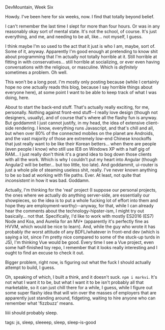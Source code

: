 DevMountain, Week Six

Howdy. I've been here for six weeks, now. I find that totally beyond belief.

I can't remember the last time I slept for more than four hours. Or was in any reasonably okay sort of mental state. It's not the school, of course. It's just everything, and me, and needing to be all, like... not myself, I guess.

I think maybe I'm so used to the act that it just is who I am, maybe, sort of. Some of it, anyway. Apparently I'm good enough at pretending to know shit about programming that I'm actually not totally horrible at it. Still horrible at fitting in with conservatives... still horrible at socializing, or ever even having conversations with the religious, or masculine. Which is *definitely* sometimes a problem. Oh well.

This won't be a long post. I'm mostly only posting because (while I certainly hope no one actually reads this blog, because I say horrible things about everyone here), at some point I want to be able to keep track of what I was doing, here.

About to start the back-end stuff. That's actually really exciting, for me, personally. Nothing against front-end stuff--I really love design (though not designers, usually), and of course that's where all the flashy fun is anyway. But goddammit I just cannot justify, in my head, the idea of extensive client-side rendering. I know, everything runs Javascript, and that's chill and all, but when over 80% of the connected mobiles on the planet are Androids, and the vast majority of those are extremely low-end Chinese knockoffs that just really want to be like their Korean betters... when there are people (even people I know) who still use IE8 on Windows XP with a half gig of RAM... I just really don't think it's a grand idea to bog down those clients with all the work. Which is why I couldn't put my heart into Angular (though Angular2 will be better... but too little, too late). And goddammit, ui-router is just a whole pile of steaming useless shit, really. I've never known anything to be so bad at working with file paths. Ever. At least, not quite that _inconsistent_ in how it was bad. Goddamn.

Actually, I'm thinking for the 'real' project (I suppose our personal projects, the ones where we actually do anything server-side, are essentially our showpieces, so the idea is to put a whole fucking lot of effort into them and hope they are employment-worthy)--anyway, for that, while I can already hear the comments about the technology-hipster-ism, I might try out basically... not that. Specifically, I'd like to work with mostly ES2016 (ES7) Node and Koa, and Aurelia for an MV* (apparently it's perfectly fine as HVVM, which would be nice to learn). And, while the guy who wrote it has probably *the* worst attitude of any BDFL/whatever in front-end dev (which is saying a lot, since I'm pretty nice compared to some of the stuck-up turds in JS), I'm thinking Vue would be good. Every time I see a Vue project, even some half-finished toy repo, I remember that it looks really interesting and I ought to find an excuse to check it out.

Bigger problem, right now, is figuring out what the fuck I should actually attempt to build, I guess.

Oh, speaking of which, I built a think, and it doesn't suck. `npm i markvi`. It's not what I want it to be, but what I want it to be isn't probably all that marketable, so it can just chill there for a while, I guess, while I figure out some super flashy idea that will win over the masses of employers that are apparently just standing around, fidgeting, waiting to hire anyone who can remember what 'fizzbuzz' means.

Iiiii should probably sleep.

tags: js, sleep, sleeeep, sleep, sleep-is-good

